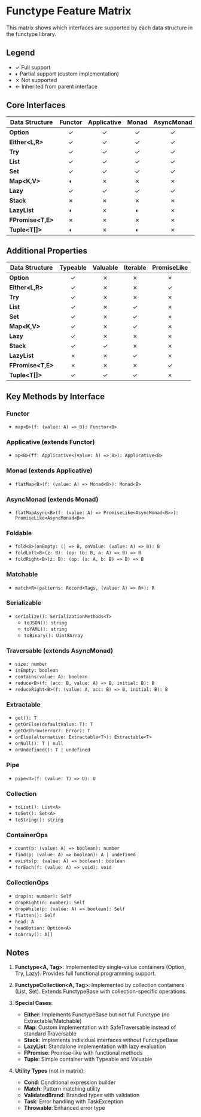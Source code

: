 # Functype Feature Matrix

This matrix shows which interfaces are supported by each data structure in the functype library.

## Legend
- ✓ Full support
- ◐ Partial support (custom implementation)
- ✗ Not supported
- ← Inherited from parent interface

## Core Interfaces

| Data Structure | Functor | Applicative | Monad | AsyncMonad | Foldable | Matchable | Serializable | Traversable | Extractable | Pipe | Collection | ContainerOps | CollectionOps |
|---|:---:|:---:|:---:|:---:|:---:|:---:|:---:|:---:|:---:|:---:|:---:|:---:|:---:|
| **Option<T>** | ✓ | ✓ | ✓ | ✓ | ✓ | ✓ | ✓ | ✓ | ✓ | ✓ | ✗ | ✓ | ✗ |
| **Either<L,R>** | ✓ | ✓ | ✓ | ✓ | ✓ | ✗ | ✓ | ✓ | ✗ | ✗ | ✗ | ✓ | ✗ |
| **Try<T>** | ✓ | ✓ | ✓ | ✓ | ✓ | ✗ | ✓ | ✓ | ✓ | ✓ | ✗ | ✓ | ✗ |
| **List<A>** | ✓ | ✓ | ✓ | ✓ | ✓ | ✗ | ✓ | ✓ | ✗ | ✓ | ✓ | ✓ | ✓ |
| **Set<A>** | ✓ | ✓ | ✓ | ✓ | ✓ | ✗ | ✓ | ✓ | ✗ | ✓ | ✓ | ✓ | ✓ |
| **Map<K,V>** | ◐ | ✗ | ✗ | ✗ | ✓ | ✗ | ✓ | ◐ | ✗ | ✓ | ✓ | ✗ | ✗ |
| **Lazy<T>** | ✓ | ✓ | ✓ | ✓ | ✓ | ✗ | ✓ | ✓ | ✓ | ✓ | ✗ | ✓ | ✗ |
| **Stack<A>** | ✗ | ✗ | ✗ | ✗ | ✓ | ✓ | ✓ | ✓ | ✗ | ✓ | ✗ | ✗ | ✗ |
| **LazyList<A>** | ◐ | ✗ | ◐ | ✗ | ✗ | ✗ | ✗ | ✗ | ✗ | ✗ | ✗ | ✗ | ✗ |
| **FPromise<T,E>** | ✗ | ✗ | ✗ | ✗ | ✗ | ✗ | ✗ | ✗ | ✗ | ✗ | ✗ | ✗ | ✗ |
| **Tuple<T[]>** | ◐ | ✗ | ◐ | ✗ | ✗ | ✗ | ✗ | ✗ | ✗ | ✗ | ✗ | ✗ | ✗ |

## Additional Properties

| Data Structure | Typeable | Valuable | Iterable | PromiseLike |
|---|:---:|:---:|:---:|:---:|
| **Option<T>** | ✓ | ✗ | ✗ | ✗ |
| **Either<L,R>** | ✓ | ✗ | ✗ | ✓ |
| **Try<T>** | ✓ | ✗ | ✗ | ✗ |
| **List<A>** | ✓ | ✗ | ✓ | ✗ |
| **Set<A>** | ✓ | ✗ | ✓ | ✗ |
| **Map<K,V>** | ✓ | ✗ | ✓ | ✗ |
| **Lazy<T>** | ✓ | ✗ | ✗ | ✗ |
| **Stack<A>** | ✓ | ✓ | ✗ | ✗ |
| **LazyList<A>** | ✗ | ✗ | ✓ | ✗ |
| **FPromise<T,E>** | ✗ | ✗ | ✗ | ✓ |
| **Tuple<T[]>** | ✓ | ✓ | ✓ | ✗ |

## Key Methods by Interface

### Functor
- `map<B>(f: (value: A) => B): Functor<B>`

### Applicative (extends Functor)
- `ap<B>(ff: Applicative<(value: A) => B>): Applicative<B>`

### Monad (extends Applicative)
- `flatMap<B>(f: (value: A) => Monad<B>): Monad<B>`

### AsyncMonad (extends Monad)
- `flatMapAsync<B>(f: (value: A) => PromiseLike<AsyncMonad<B>>): PromiseLike<AsyncMonad<B>>`

### Foldable
- `fold<B>(onEmpty: () => B, onValue: (value: A) => B): B`
- `foldLeft<B>(z: B): (op: (b: B, a: A) => B) => B`
- `foldRight<B>(z: B): (op: (a: A, b: B) => B) => B`

### Matchable
- `match<R>(patterns: Record<Tags, (value: A) => R>): R`

### Serializable
- `serialize(): SerializationMethods<T>`
  - `toJSON(): string`
  - `toYAML(): string`
  - `toBinary(): Uint8Array`

### Traversable (extends AsyncMonad)
- `size: number`
- `isEmpty: boolean`
- `contains(value: A): boolean`
- `reduce<B>(f: (acc: B, value: A) => B, initial: B): B`
- `reduceRight<B>(f: (value: A, acc: B) => B, initial: B): B`

### Extractable
- `get(): T`
- `getOrElse(defaultValue: T): T`
- `getOrThrow(error?: Error): T`
- `orElse(alternative: Extractable<T>): Extractable<T>`
- `orNull(): T | null`
- `orUndefined(): T | undefined`

### Pipe
- `pipe<U>(f: (value: T) => U): U`

### Collection
- `toList(): List<A>`
- `toSet(): Set<A>`
- `toString(): string`

### ContainerOps
- `count(p: (value: A) => boolean): number`
- `find(p: (value: A) => boolean): A | undefined`
- `exists(p: (value: A) => boolean): boolean`
- `forEach(f: (value: A) => void): void`

### CollectionOps
- `drop(n: number): Self`
- `dropRight(n: number): Self`
- `dropWhile(p: (value: A) => boolean): Self`
- `flatten(): Self`
- `head: A`
- `headOption: Option<A>`
- `toArray(): A[]`

## Notes

1. **Functype<A, Tag>**: Implemented by single-value containers (Option, Try, Lazy). Provides full functional programming support.

2. **FunctypeCollection<A, Tag>**: Implemented by collection containers (List, Set). Extends FunctypeBase with collection-specific operations.

3. **Special Cases**:
   - **Either**: Implements FunctypeBase but not full Functype (no Extractable/Matchable)
   - **Map**: Custom implementation with SafeTraversable instead of standard Traversable
   - **Stack**: Implements individual interfaces without FunctypeBase
   - **LazyList**: Standalone implementation with lazy evaluation
   - **FPromise**: Promise-like with functional methods
   - **Tuple**: Simple container with Typeable and Valuable

4. **Utility Types** (not in matrix):
   - **Cond**: Conditional expression builder
   - **Match**: Pattern matching utility
   - **ValidatedBrand**: Branded types with validation
   - **Task**: Error handling with TaskException
   - **Throwable**: Enhanced error type
